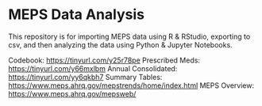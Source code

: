 # MEPS Data Analysis
This repository is for importing MEPS data using R & RStudio, exporting to csv, and then analyzing the data using Python & Jupyter Notebooks.

Codebook: https://tinyurl.com/y25r78pe
Prescribed Meds: https://tinyurl.com/y66mxlbm
Annual Consolidated: https://tinyurl.com/yy6qkbh7
Summary Tables: https://www.meps.ahrq.gov/mepstrends/home/index.html
MEPS Overview: https://www.meps.ahrq.gov/mepsweb/

